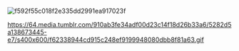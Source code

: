 
![f592f55c018f2e335dd2991ea917023f](https://github.com/user-attachments/assets/05545042-bd7c-40b2-9eed-b9a69e024f24)

https://64.media.tumblr.com/910ab3fe34adf00d23c14f18d26b33a6/5282d5a138673445-e7/s400x600/f62338944cd915c248ef9199948080dbb8f81a63.gif
